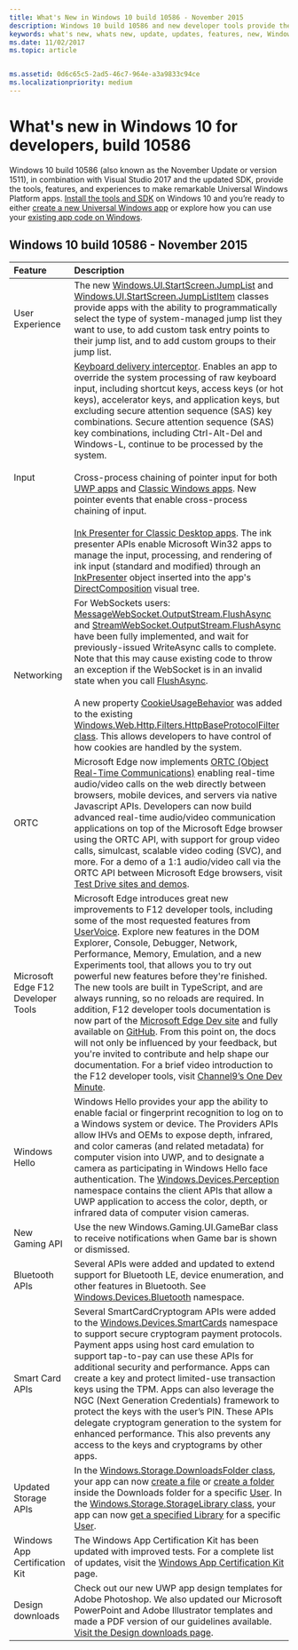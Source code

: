 ```yaml
---
title: What's New in Windows 10 build 10586 - November 2015
description: Windows 10 build 10586 and new developer tools provide the tools, features, and experiences powered by the new Universal Windows Platform.
keywords: what's new, whats new, update, updates, features, new, Windows 10, 1511, November, 10586
ms.date: 11/02/2017
ms.topic: article


ms.assetid: 0d6c65c5-2ad5-46c7-964e-a3a9833c94ce
ms.localizationpriority: medium
---
```

# What's new in Windows 10 for developers, build 10586

Windows 10 build 10586 (also known as the November Update or version 1511), in combination with Visual Studio 2017 and the updated SDK, provide the tools, features, and experiences to make remarkable Universal Windows Platform apps. [Install the tools and SDK](https://go.microsoft.com/fwlink/?LinkId=821431) on Windows 10 and you’re ready to either [create a new Universal Windows app](../get-started/create-uwp-apps.md) or explore how you can use your [existing app code on Windows](../porting/index.md).

## Windows 10 build 10586 - November 2015

Feature | Description
 :---- | :----
 User Experience | The new [Windows.UI.StartScreen.JumpList](https://docs.microsoft.com/uwp/api/windows.ui.startscreen) and [Windows.UI.StartScreen.JumpListItem](https://docs.microsoft.com/uwp/api/windows.ui.startscreen) classes provide apps with the ability to programmatically select the type of system-managed jump list they want to use, to add custom task entry points to their jump list, and to add custom groups to their jump list.
 Input | [Keyboard delivery interceptor](https://docs.microsoft.com/uwp/api/windows.ui.input.keyboarddeliveryinterceptor). Enables an app to override the system processing of raw keyboard input, including shortcut keys, access keys (or hot keys), accelerator keys, and application keys, but excluding secure attention sequence (SAS) key combinations. Secure attention sequence (SAS) key combinations, including Ctrl-Alt-Del and Windows-L, continue to be processed by the system. <br /><br />Cross-process chaining of pointer input for both [UWP apps](https://docs.microsoft.com/uwp/api/windows.ui.core.corewindow) and [Classic Windows apps](https://docs.microsoft.com/previous-versions/windows/desktop/inputmsg/messages). New pointer events that enable cross-process chaining of input. <br /><br />[Ink Presenter for Classic Desktop apps](https://docs.microsoft.com/previous-versions/windows/desktop/input_ink/ink-presenter). The ink presenter APIs enable Microsoft Win32 apps to manage the input, processing, and rendering of ink input (standard and modified) through an [InkPresenter](https://docs.microsoft.com/uwp/api/Windows.UI.Input.Inking.InkPresenter) object inserted into the app's [DirectComposition](https://docs.microsoft.com/windows/desktop/directcomp/directcomposition-portal) visual tree.
Networking | For WebSockets users: [MessageWebSocket.OutputStream.FlushAsync](https://docs.microsoft.com/uwp/api/windows.storage.streams.datawriter.flushasync) and [StreamWebSocket.OutputStream.FlushAsync](https://docs.microsoft.com/uwp/api/windows.storage.streams.datawriter.flushasync) have been fully implemented, and wait for previously-issued WriteAsync calls to complete. Note that this may cause existing code to throw an exception if the WebSocket is in an invalid state when you call [FlushAsync](https://docs.microsoft.com/uwp/api/windows.storage.streams.datawriter.flushasync). <br /><br />A new property [CookieUsageBehavior](https://docs.microsoft.com/uwp/api/windows.web.http.filters.httpbaseprotocolfilter) was added to the existing [Windows.Web.Http.Filters.HttpBaseProtocolFilter class](https://docs.microsoft.com/uwp/api/windows.web.http.filters.httpbaseprotocolfilter). This allows developers to have control of how cookies are handled by the system.
ORTC | Microsoft Edge now implements [ORTC (Object Real-Time Communications)](https://docs.microsoft.com/previous-versions//mt433097(v=vs.85)) enabling real-time audio/video calls on the web directly between browsers, mobile devices, and servers via native Javascript APIs. Developers can now build advanced real-time audio/video communication applications on top of the Microsoft Edge browser using the ORTC API, with support for group video calls, simulcast, scalable video coding (SVC), and more. For a demo of a 1:1 audio/video call via the ORTC API between Microsoft Edge browsers, visit [Test Drive sites and demos](https://developer.microsoft.com/microsoft-edge/testdrive/demos/ortcdemo).
Microsoft Edge F12 Developer Tools | Microsoft Edge introduces great new improvements to F12 developer tools, including some of the most requested features from [UserVoice](https://wpdev.uservoice.com/forums/257854-microsoft-edge-developer). Explore new features in the DOM Explorer, Console, Debugger, Network, Performance, Memory, Emulation, and a new Experiments tool, that allows you to try out powerful new features before they're finished. The new tools are built in TypeScript, and are always running, so no reloads are required. In addition, F12 developer tools documentation is now part of the [Microsoft Edge Dev site](https://developer.microsoft.com/microsoft-edge) and fully available on [GitHub](https://github.com/MicrosoftEdge/MicrosoftEdge-Documentation). From this point on, the docs will not only be influenced by your feedback, but you're invited to contribute and help shape our documentation. For a brief video introduction to the F12 developer tools, visit [Channel9’s One Dev Minute](https://channel9.msdn.com/Blogs/One-Dev-Minute/Microsoft-Edge-F12-tools).
Windows Hello | Windows Hello provides your app the ability to enable facial or fingerprint recognition to log on to a Windows system or device. The Providers APIs allow IHVs and OEMs to expose depth, infrared, and color cameras (and related metadata) for computer vision into UWP, and to designate a camera as participating in Windows Hello face authentication. The [Windows.Devices.Perception](https://docs.microsoft.com/uwp/api/windows.devices.perception) namespace contains the client APIs that allow a UWP application to access the color, depth, or infrared data of computer vision cameras.
New Gaming API | Use the new Windows.Gaming.UI.GameBar class to receive notifications when Game bar is shown or dismissed.
Bluetooth APIs | Several APIs were added and updated to extend support for Bluetooth LE, device enumeration, and other features in Bluetooth. See [Windows.Devices.Bluetooth](https://docs.microsoft.com/uwp/api/windows.devices.bluetooth) namespace.
Smart Card APIs | Several SmartCardCryptogram APIs were added to the [Windows.Devices.SmartCards](https://docs.microsoft.com/uwp/api/windows.devices.smartcards) namespace to support secure cryptogram payment protocols. Payment apps using host card emulation to support tap-to-pay can use these APIs for additional security and performance. Apps can create a key and protect limited-use transaction keys using the TPM. Apps can also leverage the NGC (Next Generation Credentials) framework to protect the keys with the user’s PIN. These APIs delegate cryptogram generation to the system for enhanced performance. This also prevents any access to the keys and cryptograms by other apps.
Updated Storage APIs | In the [Windows.Storage.DownloadsFolder class](https://docs.microsoft.com/uwp/api/windows.storage.downloadsfolder), your app can now [create a file](https://docs.microsoft.com/uwp/api/windows.storage.downloadsfolder.createfileforuserasync) or [create a folder](https://docs.microsoft.com/uwp/api/windows.storage.downloadsfolder.createfolderforuserasync) inside the Downloads folder for a specific [User](https://docs.microsoft.com/uwp/api/windows.system.user). In the [Windows.Storage.StorageLibrary class](https://docs.microsoft.com/uwp/api/windows.storage.storagelibrary), your app can now [get a specified Library](https://docs.microsoft.com/uwp/api/windows.storage.storagelibrary.getlibraryforuserasync) for a specific [User](https://docs.microsoft.com/uwp/api/windows.system.user).
Windows App Certification Kit | The Windows App Certification Kit has been updated with improved tests. For a complete list of updates, visit the [Windows App Certification Kit](https://developer.microsoft.com/windows/develop/app-certification-kit) page.
Design downloads | Check out our new UWP app design templates for Adobe Photoshop. We also updated our Microsoft PowerPoint and Adobe Illustrator templates and made a PDF version of our guidelines available. [Visit the Design downloads page](https://docs.microsoft.com/windows/uwp/design/downloads/index).